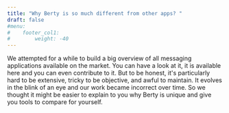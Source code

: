 ```yaml
---
title: "Why Berty is so much different from other apps? "
draft: false
#menu:
#    footer_col1:
#        weight: -40
---
```


We attempted for a while to build a big overview of all messaging applications available on the market. You can have a look at it, it is available here and you can even contribute to it. But to be honest, it's particularly hard to be extensive, tricky to be objective, and awful to maintain. It evolves in the blink of an eye and our work became incorrect over time. So we thought it might be easier to explain to you why Berty is unique and give you tools to compare for yourself.